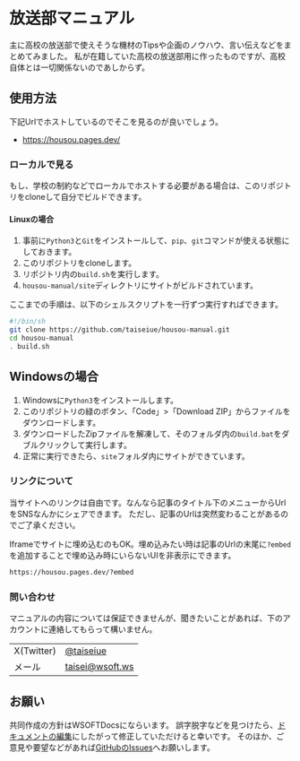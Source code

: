 # 放送部マニュアル
主に高校の放送部で使えそうな機材のTipsや企画のノウハウ、言い伝えなどをまとめてみました。 私が在籍していた高校の放送部用に作ったものですが、高校自体とは一切関係ないのであしからず。

## 使用方法
下記Urlでホストしているのでそこを見るのが良いでしょう。

- https://housou.pages.dev/

### ローカルで見る
もし、学校の制約などでローカルでホストする必要がある場合は、このリポジトリをcloneして自分でビルドできます。

#### Linuxの場合

1. 事前に`Python3`と`Git`をインストールして、`pip`、`git`コマンドが使える状態にしておきます。
2. このリポジトリをcloneします。
3. リポジトリ内の`build.sh`を実行します。
4. `housou-manual/site`ディレクトリにサイトがビルドされています。

ここまでの手順は、以下のシェルスクリプトを一行ずつ実行すればできます。

```sh
#!/bin/sh
git clone https://github.com/taiseiue/housou-manual.git
cd housou-manual
. build.sh
```

## Windowsの場合

1. Windowsに`Python3`をインストールします。
2. このリポジトリの緑のボタン、「Code」>「Download ZIP」からファイルをダウンロードします。
3. ダウンロードしたZipファイルを解凍して、そのフォルダ内の`build.bat`をダブルクリックして実行します。
4. 正常に実行できたら、`site`フォルダ内にサイトができています。

### リンクについて
当サイトへのリンクは自由です。なんなら記事のタイトル下のメニューからUrlをSNSなんかにシェアできます。
ただし、記事のUrlは突然変わることがあるのでご了承ください。

Iframeでサイトに埋め込むのもOK。埋め込みたい時は記事のUrlの末尾に`?embed`を追加することで埋め込み時にいらないUIを非表示にできます。

```txt title="例"
https://housou.pages.dev/?embed
```

### 問い合わせ
マニュアルの内容については保証できませんが、聞きたいことがあれば、下のアカウントに連絡してもらって構いません。

|||
|-|-|
X(Twitter)|[@taiseiue](https://x.com/taiseiue)|
|メール|[taisei@wsoft.ws](mailto:taisei@wsoft.ws)|


## お願い
共同作成の方針はWSOFTDocsにならいます。
誤字脱字などを見つけたら、[ドキュメントの編集](https://docs.wsoft.ws/contribute/edit-document/)にしたがって修正していただけると幸いです。
そのほか、ご意見や要望などがあれば[GitHubのIssues](https://github.com/taiseiue/housou-manual/issues)へお願いします。
